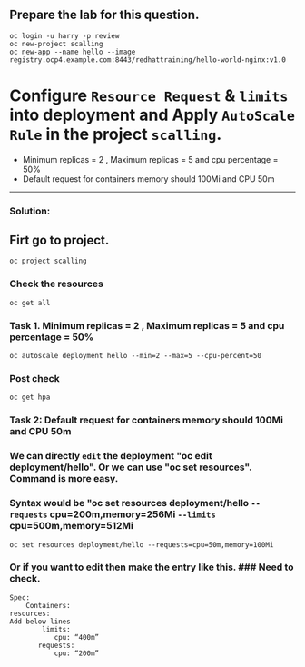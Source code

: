 ## Prepare the lab for this question.
```
oc login -u harry -p review
oc new-project scalling
oc new-app --name hello --image registry.ocp4.example.com:8443/redhattraining/hello-world-nginx:v1.0
```
# Configure `Resource Request` & `limits` into deployment and Apply `AutoScale Rule` in the project `scalling`.
- Minimum replicas = 2 , Maximum replicas = 5 and cpu percentage = 50%
- Default request for containers memory should 100Mi and CPU 50m
---
### Solution:

## Firt go to project.
```
oc project scalling
```
### Check the resources
```
oc get all
```
### Task 1. Minimum replicas = 2 , Maximum replicas = 5 and cpu percentage = 50%
```
oc autoscale deployment hello --min=2 --max=5 --cpu-percent=50
```
### Post check
```
oc get hpa
```

### Task 2: Default request for containers memory should 100Mi and CPU 50m
### We can directly `edit` the deployment "oc edit deployment/hello". Or we can use "oc set resources". Command is more easy.
### Syntax would be "oc set resources deployment/hello `--requests` cpu=200m,memory=256Mi `--limits` cpu=500m,memory=512Mi

```
oc set resources deployment/hello --requests=cpu=50m,memory=100Mi 
```

### Or if you want to edit then make the entry like this. ### Need to check.

```
Spec: 
    Containers:
resources:
Add below lines
        limits:
           cpu: “400m”
       requests:
           cpu: “200m”
```


